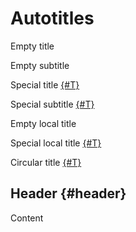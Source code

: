 # Autotitles

Empty title
[](./1.md)

Empty subtitle
[](./1.md#subtitle)

Special title
[{#T}](./1.md)

Special subtitle
[{#T}](./1.md#subtitle)

Empty local title
[](#header)

Special local title
[{#T}](#header)

Circular title
[{#T}](./autotitle.md#header)

## Header {#header}

Content
